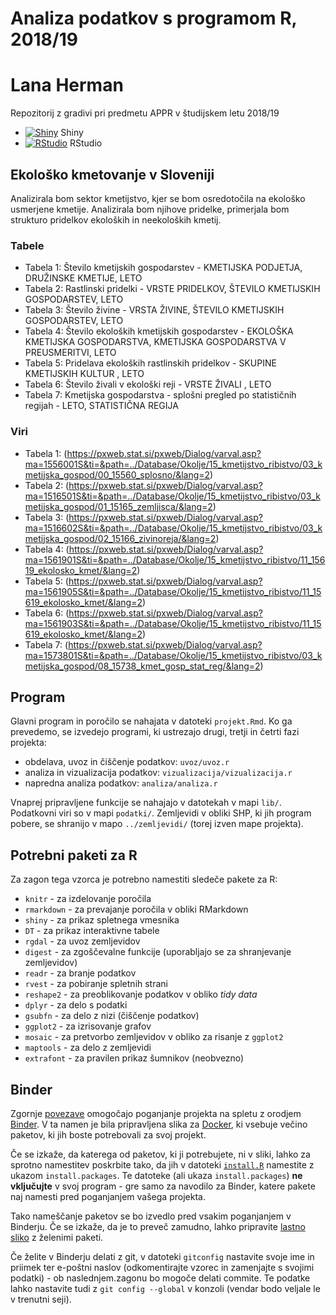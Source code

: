 # Analiza podatkov s programom R, 2018/19

# Lana Herman

Repozitorij z gradivi pri predmetu APPR v študijskem letu 2018/19

* [![Shiny](http://mybinder.org/badge.svg)](http://beta.mybinder.org/v2/gh/lanaherman/APPR-2018-19/master?urlpath=shiny/APPR-2018-19/projekt.Rmd) Shiny
* [![RStudio](http://mybinder.org/badge.svg)](http://beta.mybinder.org/v2/gh/lanaherman/APPR-2018-19/master?urlpath=rstudio) RStudio

## Ekološko kmetovanje v Sloveniji

Analizirala bom sektor kmetijstvo, kjer se bom osredotočila na ekološko usmerjene kmetije. Analizirala bom njihove pridelke, primerjala bom strukturo pridelkov ekoloških in neekoloških kmetij.

### Tabele

* Tabela 1: Število kmetijskih gospodarstev - KMETIJSKA PODJETJA, DRUŽINSKE KMETIJE, LETO
* Tabela 2: Rastlinski pridelki - VRSTE PRIDELKOV, ŠTEVILO KMETIJSKIH GOSPODARSTEV, LETO
* Tabela 3: Število živine - VRSTA ŽIVINE, ŠTEVILO KMETIJSKIH GOSPODARSTEV, LETO
* Tabela 4: Število ekoloških kmetijskih gospodarstev - EKOLOŠKA KMETIJSKA GOSPODARSTVA, KMETIJSKA GOSPODARSTVA V PREUSMERITVI, LETO
* Tabela 5: Pridelava ekoloških rastlinskih pridelkov - SKUPINE KMETIJSKIH KULTUR , LETO
* Tabela 6: Število živali v ekološki reji - VRSTE ŽIVALI , LETO
* Tabela 7: Kmetijska gospodarstva - splošni pregled po statističnih regijah - LETO, STATISTIČNA REGIJA

### Viri

* Tabela 1: (https://pxweb.stat.si/pxweb/Dialog/varval.asp?ma=1556001S&ti=&path=../Database/Okolje/15_kmetijstvo_ribistvo/03_kmetijska_gospod/00_15560_splosno/&lang=2)
* Tabela 2: (https://pxweb.stat.si/pxweb/Dialog/varval.asp?ma=1516501S&ti=&path=../Database/Okolje/15_kmetijstvo_ribistvo/03_kmetijska_gospod/01_15165_zemljisca/&lang=2)
* Tabela 3: (https://pxweb.stat.si/pxweb/Dialog/varval.asp?ma=1516602S&ti=&path=../Database/Okolje/15_kmetijstvo_ribistvo/03_kmetijska_gospod/02_15166_zivinoreja/&lang=2)
* Tabela 4: (https://pxweb.stat.si/pxweb/Dialog/varval.asp?ma=1561901S&ti=&path=../Database/Okolje/15_kmetijstvo_ribistvo/11_15619_ekolosko_kmet/&lang=2)
* Tabela 5: (https://pxweb.stat.si/pxweb/Dialog/varval.asp?ma=1561905S&ti=&path=../Database/Okolje/15_kmetijstvo_ribistvo/11_15619_ekolosko_kmet/&lang=2)
* Tabela 6: (https://pxweb.stat.si/pxweb/Dialog/varval.asp?ma=1561903S&ti=&path=../Database/Okolje/15_kmetijstvo_ribistvo/11_15619_ekolosko_kmet/&lang=2)
* Tabela 7:  (https://pxweb.stat.si/pxweb/Dialog/varval.asp?ma=1573801S&ti=&path=../Database/Okolje/15_kmetijstvo_ribistvo/03_kmetijska_gospod/08_15738_kmet_gosp_stat_reg/&lang=2)

## Program

Glavni program in poročilo se nahajata v datoteki `projekt.Rmd`.
Ko ga prevedemo, se izvedejo programi, ki ustrezajo drugi, tretji in četrti fazi projekta:

* obdelava, uvoz in čiščenje podatkov: `uvoz/uvoz.r`
* analiza in vizualizacija podatkov: `vizualizacija/vizualizacija.r`
* napredna analiza podatkov: `analiza/analiza.r`

Vnaprej pripravljene funkcije se nahajajo v datotekah v mapi `lib/`.
Podatkovni viri so v mapi `podatki/`.
Zemljevidi v obliki SHP, ki jih program pobere,
se shranijo v mapo `../zemljevidi/` (torej izven mape projekta).

## Potrebni paketi za R

Za zagon tega vzorca je potrebno namestiti sledeče pakete za R:

* `knitr` - za izdelovanje poročila
* `rmarkdown` - za prevajanje poročila v obliki RMarkdown
* `shiny` - za prikaz spletnega vmesnika
* `DT` - za prikaz interaktivne tabele
* `rgdal` - za uvoz zemljevidov
* `digest` - za zgoščevalne funkcije (uporabljajo se za shranjevanje zemljevidov)
* `readr` - za branje podatkov
* `rvest` - za pobiranje spletnih strani
* `reshape2` - za preoblikovanje podatkov v obliko *tidy data*
* `dplyr` - za delo s podatki
* `gsubfn` - za delo z nizi (čiščenje podatkov)
* `ggplot2` - za izrisovanje grafov
* `mosaic` - za pretvorbo zemljevidov v obliko za risanje z `ggplot2`
* `maptools` - za delo z zemljevidi
* `extrafont` - za pravilen prikaz šumnikov (neobvezno)

## Binder

Zgornje [povezave](#analiza-podatkov-s-programom-r-201819)
omogočajo poganjanje projekta na spletu z orodjem [Binder](https://mybinder.org/).
V ta namen je bila pripravljena slika za [Docker](https://www.docker.com/),
ki vsebuje večino paketov, ki jih boste potrebovali za svoj projekt.

Če se izkaže, da katerega od paketov, ki ji potrebujete, ni v sliki,
lahko za sprotno namestitev poskrbite tako,
da jih v datoteki [`install.R`](install.R) namestite z ukazom `install.packages`.
Te datoteke (ali ukaza `install.packages`) **ne vključujte** v svoj program -
gre samo za navodilo za Binder, katere pakete naj namesti pred poganjanjem vašega projekta.

Tako nameščanje paketov se bo izvedlo pred vsakim poganjanjem v Binderju.
Če se izkaže, da je to preveč zamudno,
lahko pripravite [lastno sliko](https://github.com/jaanos/APPR-docker) z želenimi paketi.

Če želite v Binderju delati z git,
v datoteki `gitconfig` nastavite svoje ime in priimek ter e-poštni naslov
(odkomentirajte vzorec in zamenjajte s svojimi podatki) -
ob naslednjem.zagonu bo mogoče delati commite.
Te podatke lahko nastavite tudi z `git config --global` v konzoli
(vendar bodo veljale le v trenutni seji).
